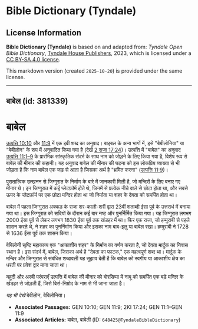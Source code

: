 # Bible Dictionary (Tyndale)

## License Information

**Bible Dictionary (Tyndale)** is based on and adapted from: _Tyndale Open Bible Dictionary_, [Tyndale House Publishers](https://tyndaleopenresources.com/), 2023, which is licensed under a [CC BY-SA 4.0 license](https://creativecommons.org/licenses/by-sa/4.0/legalcode.en).

This markdown version (created `2025-10-20`) is provided under the same license.



--------------------------------

## बाबेल (id: 381339)

बाबेल
=====

[उत्पत्ति 10:10](https://ref.ly/Gen10:10) और [11:9](https://ref.ly/Gen11:9) में एक इब्री शब्द का अनुवाद। बाइबल के अन्य भागों में, इसे "बेबीलोनिया" या "बेबीलोन" के रूप में अनुवादित किया गया है (देखें [2 राजा 17:24](https://ref.ly/2Kgs17:24))। उत्पत्ति में "बाबेल" का अनुवाद [उत्पत्ति 11:1–9](https://ref.ly/Gen11:1-Gen11:9) के प्रारंभिक सांस्कृतिक संदर्भ के साथ नाम को जोड़ने के लिए किया गया है, विशेष रूप से बाबेल की मीनार की कहानी। यह अनुवाद बाबेल की मीनार की घटना को इस लोकप्रिय व्याख्या से भी जोड़ता है कि नाम बाबेल एक जड़ से आता है जिसका अर्थ है "भ्रमित करना" ([उत्पत्ति 11:9](https://ref.ly/Gen11:9))।

पुरातात्विक उत्खनन से जिग्गुरात के निर्माण के बारे में जानकारी मिली है, जो मन्दिरों के लिए बनाए गए मीनार थे। इन जिग्गुरात में कई प्लेटफ़ॉर्म होते थे, जिनमें से प्रत्येक नीचे वाले से छोटा होता था, और सबसे ऊपर के प्लेटफ़ॉर्म पर एक छोटा मन्दिर होता था जो निर्माता या शहर के देवता को समर्पित होता था।

बाबेल में पहला जिग्गुरात अक्कड़ के राजा शर\-काली\-शर्री द्वारा 23वीं शताब्दी ईसा पूर्व के उत्तरार्ध में बनाया गया था। इस जिग्गुरात को सदियों के दौरान कई बार नष्ट और पुनर्निर्मित किया गया। यह जिग्गुरात लगभग 2000 ईसा पूर्व से लेकर लगभग 1830 ईसा पूर्व तक खंडहर में था। फिर एक राजा, जो हम्मुराबी से पहले शासन करते थे, ने शहर का पुनर्निर्माण किया और इसका नाम बाब\-इलु या बाबेल रखा। हम्मुराबी ने 1728 से 1636 ईसा पूर्व तक शासन किया।

बेबिलोनी सृष्टि महाकाव्य एक "आकाशीय शहर" के निर्माण का वर्णन करता है, जो देवता मार्दुक का निवास स्थान है। इस संदर्भ में, बाबेल, जिसका अर्थ है "देवता का फाटक," एक महत्वपूर्ण शब्द था। मार्दुक के मन्दिर और जिग्गुरात से संबंधित शब्दावली यह सुझाव देती है कि बाबेल को स्वर्गीय या आकाशीय क्षेत्र का धरती पर प्रवेश द्वार माना जाता था।

यहूदी और अरबी परंपराएँ उत्पत्ति में बाबेल की मीनार को बोरसिप्पा में नाबू को समर्पित एक बड़े मन्दिर के खंडहर से जोड़ती हैं, जिसे बिर्स\-निम्रोद के नाम से भी जाना जाता है।

*यह भी देखें* बेबीलोन, बेबिलोनिया।

* **Associated Passages:** GEN 10:10; GEN 11:9; 2KI 17:24; GEN 11:1–GEN 11:9
* **Associated Articles:** बाबेल, बाबेली (ID: `648425@TyndaleBibleDictionary`)

